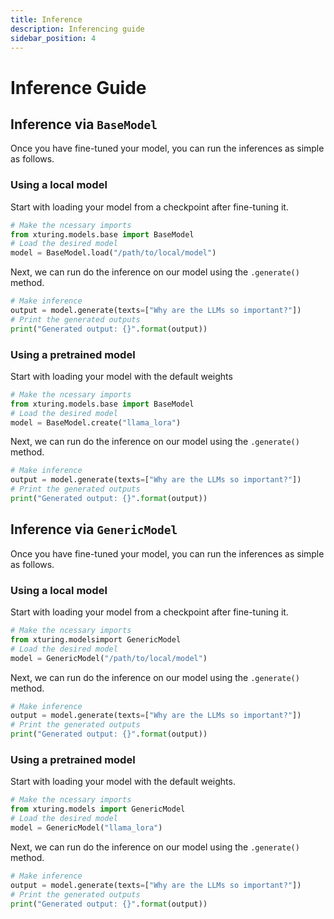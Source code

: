 ```yaml
---
title: Inference
description: Inferencing guide
sidebar_position: 4
---
```


# Inference Guide

## Inference via `BaseModel`

Once you have fine-tuned your model, you can run the inferences as simple as follows.

### Using a local model

Start with loading your model from a checkpoint after fine-tuning it.

```python
# Make the ncessary imports
from xturing.models.base import BaseModel
# Load the desired model
model = BaseModel.load("/path/to/local/model")
```

Next, we can run do the inference on our model using the `.generate()` method.

```python
# Make inference
output = model.generate(texts=["Why are the LLMs so important?"])
# Print the generated outputs
print("Generated output: {}".format(output))
```
### Using a pretrained model

Start with loading your model with the default weights

```python
# Make the ncessary imports
from xturing.models.base import BaseModel
# Load the desired model
model = BaseModel.create("llama_lora")
```

Next, we can run do the inference on our model using the `.generate()` method.

```python
# Make inference
output = model.generate(texts=["Why are the LLMs so important?"])
# Print the generated outputs
print("Generated output: {}".format(output))
```

## Inference via `GenericModel`

Once you have fine-tuned your model, you can run the inferences as simple as follows.

### Using a local model

Start with loading your model from a checkpoint after fine-tuning it.

```python
# Make the ncessary imports
from xturing.modelsimport GenericModel
# Load the desired model
model = GenericModel("/path/to/local/model")
```

Next, we can run do the inference on our model using the `.generate()` method.

```python
# Make inference
output = model.generate(texts=["Why are the LLMs so important?"])
# Print the generated outputs
print("Generated output: {}".format(output))
```
### Using a pretrained model

Start with loading your model with the default weights.

```python
# Make the ncessary imports
from xturing.models import GenericModel
# Load the desired model
model = GenericModel("llama_lora")
```

Next, we can run do the inference on our model using the `.generate()` method.

```python
# Make inference
output = model.generate(texts=["Why are the LLMs so important?"])
# Print the generated outputs
print("Generated output: {}".format(output))
```
